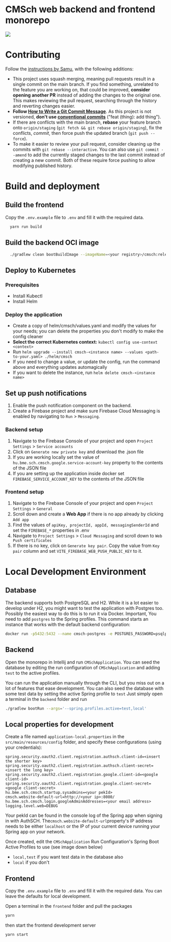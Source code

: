 CMSch web backend and frontend monorepo
===

<a href="https://cmsch.vercel.app"><img src="https://therealsujitk-vercel-badge.vercel.app/?app=cmsch&style=for-the-badge"></a>

# Contributing

Follow the [instructions by Samu](https://gist.github.com/Tschonti/4397e43fef11895235e25c46ae0ed65e#workflow-), with the
following additions:

- This project uses squash merging, meaning pull requests result in a single commit on the main branch.
If you find something, unrelated to the feature you are working on, that could be improved, **consider opening another PR** instead of adding the changes to the original one.
This makes reviewing the pull request, searching through the history and reverting changes easier.
- **Follow [How to Write a Git Commit Message](https://cbea.ms/git-commit/)**. As this project is not versioned, **don't use [conventional commits](https://conventionalcommits.org)** ("feat (thing): add thing").
- If there are conflicts with the main branch, **rebase** your feature branch onto `origin/staging` (`git fetch && git rebase origin/staging`), fix the conflicts, *commit*, then force push the updated branch (`git push --force`).
- To make it easier to review your pull request, consider cleaning up the commits with `git rebase --interactive`. You can also use `git commit --amend` to add the currently staged changes to the last commit instead of creating a new commit. Both of these require force pushing to allow modifying published history.

# Build and deployment

## Build the frontend

Copy the `.env.example` file to `.env` and fill it with the required data.

```bash
  yarn run build
```

## Build the backend OCI image

```bash
  ./gradlew clean bootBuildImage --imageName=<your registry>/cmsch:release
```

## Deploy to Kubernetes

### Prerequisites

- Install Kubectl
- Install Helm

### Deploy the application

- Create a copy of helm/cmsch/values.yaml and modify the values for your needs; you can delete the properties you don't
  modify to make the config cleaner
- **Select the correct Kubernetes context:** `kubectl config use-context <context>`
- Run `helm upgrade --install cmsch-<instance name> --values <path-to-your.yaml> ./helm/cmsch`
- If you need to change a value, or update the config, run the command above and everything updates automagically
- If you want to delete the instance, run `helm delete cmsch-<instance name>`

## Set up push notifications

1. Enable the push notification component on the backend.
2. Create a Firebase project and make sure Firebase Cloud Messaging is enabled by navigating to `Run` > `Messaging`.

### Backend setup

1. Navigate to the Firebase Console of your project and open `Project Settings` > `Service accounts`
2. Click on `Generate new private key` and download the .json file
3. If you are working locally set the value of `hu.bme.sch.cmsch.google.service-account-key` property to the contents of
   the JSON file
4. If you are setting up the application inside docker set `FIREBASE_SERVICE_ACCOUNT_KEY` to the contents of the JSON
   file

### Frontend setup

1. Navigate to the Firebase Console of your project and open `Project Settings` > `General`
2. Scroll down and create a __Web App__ if there is no app already by clicking `Add app`
3. Find the values of `apiKey, projectId, appId, messagingSenderId` and set the `FIREBASE_*` properties in .env
4. Navigate to `Project Settings` > `Cloud Messaging` and scroll down to `Web Push certificates`
5. If there is no key, click on `Generate key pair`. Copy the value from `Key pair` column and set
   `VITE_FIREBASE_WEB_PUSH_PUBLIC_KEY` to it.

# Local Development Environment

## Database

The backend supports both PostgreSQL and H2.
While it is a lot easier to develop under H2, you might want to test the application with Postgres too.
Possibly the easiest way to do this is to run it via Docker.
Important, You need to add `postgres` to the Spring profiles.
This command starts an instance that works with the default backend configuration:

```bash
docker run -p5432:5432 --name cmsch-postgres -e POSTGRES_PASSWORD=psqlpw -e POSTGRES_USER=psqluser -e POSTGRES_DB=cmsch -d postgres:17-alpine
```

## Backend

Open the monorepo in Intellij and run `CMSchApplication`.
You can seed the database by editing the run configuration of
`CMSchApplication` and adding `test` to the active profiles.

You can run the application manually through the CLI, but you miss out on a lot of features that ease development.
You can also seed the database with some test data by setting the active Spring profile to `test`
Just simply open a terminal in the `backend` folder and run

```bash
./gradlew bootRun --args='--spring.profiles.active=test,local'
```

## Local properties for development

Create a file named `application-local.properties` in the `src/main/resources/config` folder,
and specify these configurations (using your credentials):

```properties
spring.security.oauth2.client.registration.authsch.client-id=<insert the shorter key>
spring.security.oauth2.client.registration.authsch.client-secret=<insert the long key>
spring.security.oauth2.client.registration.google.client-id=<google client-id>
spring.security.oauth2.client.registration.google.client-secret=<google client-secret>
hu.bme.sch.cmsch.startup.sysadmins=<your pekId>
cmsch.website-default-url=http://<your ip>:8080/
hu.bme.sch.cmsch.login.googleAdminAddresses=<your email address>
logging.level.web=DEBUG
```

Your pekId can be found in the console log of the Spring app when signing in with AuthSCH.
The`cmsch.website-default-url`property's IP address needs
to be either `localhost` or the IP of your current device running your Spring app on your network.

Once created, edit the `CMSchApplication` Run Configuration's Spring Boot Active Profiles to use (see image down below)

- `local,test` if you want test data in the database also
- `local` if you don't

## Frontend

Copy the `.env.example` file to `.env` and fill it with the required data.
You can leave the defaults for local development.

Open a terminal in the `frontend` folder and pull the packages

```bash
yarn
```

then start the frontend development server

```bash
yarn start
```
